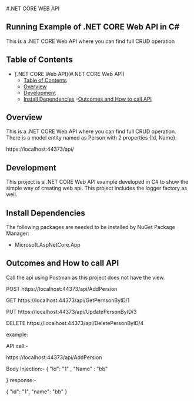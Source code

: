 ﻿#.NET CORE WEB API

## Running Example of .NET CORE Web API in C#

This is a .NET CORE Web API where you can find full CRUD operation

## Table of Contents
- [.NET CORE Web API](#.NET CORE Web API)
    - [Table of Contents](#table-of-contents)
    - [Overview](#overview)
    - [Development](#development)
    - [Install Dependencies](#install-dependencies)
	-[Outcomes and How to call API](#outcomes-and-how-to-call-api)



## Overview
This is a .NET CORE Web API where you can find full CRUD operation. There is a model entity named as Person with 2 properties {Id, Name}. 

https://localhost:44373/api/

## Development
This project is a .NET CORE Web API example developed in C# to show the simple way of creating web api. This project includes the logger factory as well.

## Install Dependencies
The following packages are needed to be installed by NuGet Package Manager:

- Microsoft.AspNetCore.App

## Outcomes and How to call API

Call the api using Postman as this project does not have the view. 

POST
https://localhost:44373/api/AddPersion

GET
https://localhost:44373/api/GetPernsonByID/1

PUT
https://localhost:44373/api/UpdatePersonByID/3

DELETE
https://localhost:44373/api/DeletePersonByID/4


example:

API call:-

https://localhost:44373/api/AddPersion

Body Injection:-
{
	"Id": "1"
	, "Name" : "bb"
	
}
response:-

{
    "id": "1",
    "name": "bb"
}
